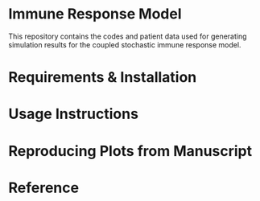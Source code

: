 # Immune Response Model
This repository contains the codes and patient data used for generating simulation results for the coupled stochastic immune response model.
# Requirements & Installation
# Usage Instructions
# Reproducing Plots from Manuscript
# Reference

